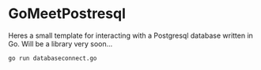 # GoMeetPostresql
Heres a small template for interacting with a Postgresql database written in Go. Will be a library very soon...

`go run databaseconnect.go`
